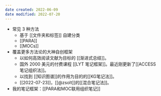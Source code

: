 ```yaml
---
date created: 2022-06-09
date modified: 2022-07-20
---
```

- 常见 3 种方法
	- 基于 [[文件夹和标签]] 自建分类
	- [[PARA]]
	- [[MOCs]]
- 覆盖更多方法论的大神自创框架
	- 以如何高效阅读文献为目标的 [[渐进式总结]]。
	- 国外 2000 美元的付费课程 [[LYT 笔记框架]]。最近刚更新了[[ACCESS 笔记组织法]]。
	- 以找到 [[知识图谱]]的作用为目的的[[KG笔记法]]。
	- [[2022-07-23]]，[[@zsolt]]的[[混合笔记法]]。
- 我的笔记框架：[[PARA和MOC联用组织笔记]]
